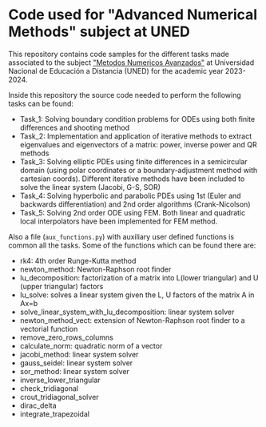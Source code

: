 #  Code used for "Advanced Numerical Methods" subject at UNED

This repository contains code samples for the different
tasks made associated to the subject ["Metodos Numericos Avanzados"](https://portal.uned.es/portal/page?_pageid=93,71759483&_dad=portal&_schema=PORTAL&idAsignatura=21156030&idTitulacion=215801)
at Universidad Nacional de Educación a Distancia (UNED) 
for the academic year 2023-2024.



Inside this repository the source code needed to perform the following tasks can be found:

- Task_1: Solving boundary condition problems for ODEs using both finite differences and shooting method
- Task_2: Implementation and application of iterative methods to extract eigenvalues and eigenvectors of a matrix: power, inverse power and QR methods
- Task_3: Solving elliptic PDEs using finite differences in a semicircular domain (using polar coordinates or a boundary-adjustment method with cartesian coords). Different iterative methods have been included to solve the linear system (Jacobi, G-S, SOR)
- Task_4: Solving hyperbolic and parabolic PDEs using 1st (Euler and backwards differentiation) and 2nd order algorithms (Crank-Nicolson)
- Task_5: Solving 2nd order ODE using FEM. Both linear and quadratic local interpolators have been implemented for FEM method.

Also a file (`aux_functions.py`) with auxiliary user defined functions is common all the tasks. Some of the functions which can be found there are:
- rk4: 4th order Runge-Kutta method
- newton_method: Newton-Raphson root finder
- lu_decomposition: factorization of a matrix into L(lower triangular) and U (upper triangular) factors
- lu_solve: solves a linear system given the L, U factors of the matrix A in Ax=b
- solve_linear_system_with_lu_decomposition: linear system solver
- newton_method_vect: extension of Newton-Raphson root finder to a vectorial function
- remove_zero_rows_columns
- calculate_norm: quadratic norm of a vector
- jacobi_method: linear system solver
- gauss_seidel: linear system solver
- sor_method: linear system solver
- inverse_lower_triangular
- check_tridiagonal
- crout_tridiagonal_solver
- dirac_delta
- integrate_trapezoidal